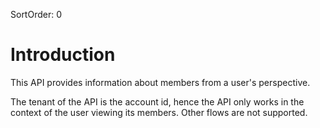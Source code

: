 SortOrder: 0
# Introduction

This API provides information about members from a user's perspective.

The tenant of the API is the account id, hence the API only works in the context of the user viewing its members. 
Other flows are not supported.
